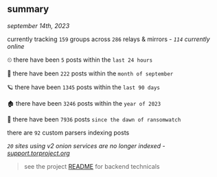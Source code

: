 
## summary
_september 14th, 2023_

currently tracking `159` groups across `286` relays & mirrors - _`114` currently online_

⏲ there have been `5` posts within the `last 24 hours`

🦈 there have been `222` posts within the `month of september`

🪐 there have been `1345` posts within the `last 90 days`

🏚 there have been `3246` posts within the `year of 2023`

🦕 there have been `7936` posts `since the dawn of ransomwatch`

there are `92` custom parsers indexing posts

_`20` sites using v2 onion services are no longer indexed - [support.torproject.org](https://support.torproject.org/onionservices/v2-deprecation/)_

> see the project [README](https://github.com/joshhighet/ransomwatch#ransomwatch--) for backend technicals
